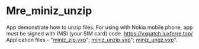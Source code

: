 # Mre_miniz_unzip
App demonstrate how to unzip files. For using with Nokia mobile phone, app must be signed with IMSI (your SIM card) code.
https://vxpatch.luxferre.top/
Application files - "[miniz_zip.vxp](https://github.com/RDZDX/mre_miniz_tools/blob/main/miniz_zip.vxp?raw=true)"; [miniz_unzip.vxp](https://github.com/RDZDX/mre_miniz_tools/blob/main/miniz_unzip.vxp?raw=true)"; [miniz_ungz.vxp](https://github.com/RDZDX/mre_miniz_tools/blob/main/miniz_ungz.vxp?raw=true)".
